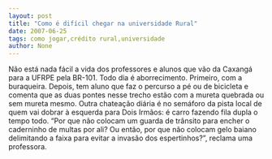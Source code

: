 ```yaml
---
layout: post
title: "Como é difícil chegar na universidade Rural"
date: 2007-06-25
tags: como jogar,crédito rural,universidade
author: None
---
```

N&atilde;o est&aacute; nada f&aacute;cil a vida dos professores e alunos que v&atilde;o da Caxang&aacute; para a UFRPE pela BR-101. Todo dia &eacute; aborrecimento.
Primeiro, com a buraqueira. 
Depois, tem aluno que faz o percurso a p&eacute; ou de bicicleta e comenta que as duas pontes nesse trecho est&atilde;o com a mureta quebrada ou sem mureta mesmo. 
Outra chatea&ccedil;&atilde;o di&aacute;ria &eacute; no sem&aacute;foro da pista local de quem vai dobrar &agrave; esquerda para Dois Irm&atilde;os: &eacute; carro fazendo fila dupla o tempo todo. 
&ldquo;Por que n&atilde;o colocam um guarda de tr&acirc;nsito para encher o caderninho de multas por ali? Ou ent&atilde;o, por que n&atilde;o colocam gelo baiano delimitando a faixa para evitar a invas&atilde;o dos espertinhos?&rdquo;, reclama uma professora. 